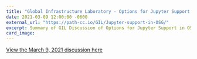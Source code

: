 ```yaml
---
title: "Global Infrastructure Laboratory - Options for Jupyter Support in OSG"
date: 2021-03-09 12:00:00 -0600
external_url: "https://path-cc.io/GIL/Jupyter-support-in-OSG/"
excerpt: Summary of GIL Discussion of Options for Jupyter Support in OSG. GIL conducted an open dicussion with the entire OSG staff mailing list on March 9, 2021. The team reviewed the proposal document and concluded the following - 
card_image:
---
```


[View the March 9, 2021 discussion here](https://path-cc.io/GIL/Jupyter-support-in-OSG/)
